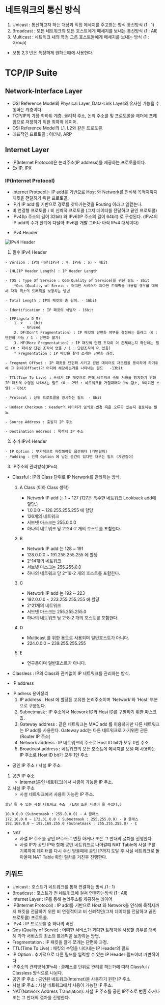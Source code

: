 # 네트워크의 통신 방식
1. Unicast : 통신하고자 하는 대상과 직접 메세지를 주고받는 방식 통신방식 (1 : 1)
2. Broadcast : 모든 네트워크의 모든 호스트에게 메세지를 보내는 통신방식 (1 : All)
3. Multicast : 네트워크 내의 특정 그룹 호스트들에게 메세지를 보내는 방식 (1 : Group) 

- 보통 2,3 번은 특정하게 원하는때에 사용한다.

# TCP/IP Suite

## Network-Interface Layer 
- OSI Reference Model의 Physical Layer, Data-Link Layer와 유사한 기능을 수행하는 계층이다.
- TCP/IP의 가장 최하위 계층. 물리적 주소, 논리 주소를 및 프로토콜을 헤더에 프레임으로 저장하기 위한 최하위 레이어. 
- OSI Reference Model의 L1, L2와 같은 프로토콜.
- 대표적인 프로토콜 : 이더넷, ARP

## Internet Layer 
- IP(Internet Protocol)은 논리주소(IP address)를 제공하는 프로토콜이다.
- Ex IP, IPX

### IP(Internet Protocol)
- Internet Protocol는 IP add를 기반으로 Host 와 Network를 인식해 목적지까지 패킷을 전달하기 위한 프로토콜.
- IP가 IP add 를 기반으로 경로를 찾아가는것을 Routing 이라고 일컫는다.
- 비 연결형 프로토콜 / 비 신뢰적 프로토콜 (그저 데이터를 전달하고 끝인 프로토콜)
- IPv4(Ip 주소의 길이 32bit) 와 IPv6(IP 주소의 길이 64bit) 로 구성된다. (IPv4의 IP add의 수가 한계에 다달아 IPv6를 개발 그러나 아직 IPv4 대세이다) 

* IPv4 Header

![IPv4 Header](https://upload.wikimedia.org/wikipedia/commons/thumb/5/54/Ipv4_header.svg/1280px-Ipv4_header.svg.png)

1. 필수 IPv4 Header
```
- Version : IP의 버전(IPv4 : 4, IPv6 : 6) - 4bit

- IHL(IP Header Length) : IP Header Length

- TOS : Type Of Service : QoS(Quality of Service)를 위한 필드 - 8bit
	*Qos (Quality of Servic : 어떠한 서비스가 과다한 트래픽을 사용할 경우를 대비해 각각 최소의 트래픽을 보장하는 방법 

- Total Length : IP의 패킷의 총 길이. - 16bit

- Identification : IP 패킷의 식별자 - 16bit

- IPFlags(x D M)
	1. x   - 1bit
		- Unused 
	2. DF(Don't Fragmentation) : IP 패킷의 단편화 여부를 결정하는 플래그 (0 : 단편화 가능 / 1 : 단편화 불가)
	3. MF(More Fregmentation) : IP 패킷의 단편 조각이 더 존재하는지 확인하는 필드 (0 : 더이상 단편 조각이 없음 / 1 : 단편조각이 더 있음)
	* Fregmentation : IP 패킷을 잘게 쪼개는 단편화 과정.

- Fregment Offset : IP 패킷을 단편화 시키고 원본 데이터로 재조립을 용이하게 하기위해 그 위치(Offset)가 어디에 해당하는가를 나타내는 필드   -13bit

- TTL(Time To Live) : 쓰레기 IP 패킷으로 인해 네트워크 속도 저하를 방지하기 위해 IP 패킷의 수명을 나타내는 필드 (0 ~ 255 : 네트워크를 거칠때매다 1씩 감소, 0이되면 소멸) - 8bit

- Protocol : 상위 프로토콜을 명시하는 필드  - 8bit

- Hedaer Checksum : Header의 데이터가 임의로 변경 혹은 오류가 있는지 검토하는 필드

- Source Address : 출발지 IP 주소

- Destination Address : 목적지 IP 주소
```

2. 추가 IPv4 Header
```
- IP Option : 부가적으로 지정해야할 옵션헤더 (가변길이)
- Padding : 민약 Option 에 남는 공간이 있다면 채우는 필드 (가변길이)

```

3. IP주소의 관리방식(IPv4)
- Classful : IP의 Class 단위로 IP Nerwork를 관라하는 방식.
	1. A Class (이하 Class 생략)
		* Network IP add 는 1 ~ 127 (127은 특수한 네트워크 Lookback add에 할당.)
		* 1.0.0.0 ~ 126.255.255.255 에 할당
		* 126개의 네트워크
		* 서브넷 마스크는 255.0.0.0
		* 하나의 네트워크 당 2^24-2 개의 호스트를 포함한다.

	2. B
		* Network IP add 는 128 ~ 191 
		* 128.0.0.0 ~ 191.255.255.255 에 할당
		* 2^14개의 네트워크
		* 서브넷 마스크는 255.255.0.0
		* 하나의 네트워크 당 2^16-2 개의 호스트를 포함한다.
	
	3. C
		* Network IP add 는 192 ~ 223 
		* 192.0.0.0 ~ 223.255.255.255 에 할당
		* 2^21개의 네트워크
		* 서브넷 마스크는 255.255.255.0
		* 하나의 네트워크 당 2^8-2 개의 호스트를 포함한다.

	4. D
		* Multicast 를 위한 용도로 사용되며 일반호스트가 아니다.
		* 224.0.0.0 ~ 239.255.255.255

	5. E
		* 연구용이며 일반호스트가 아니다.

- Classless : IP의 Class와 관계없이 IP 네트워크를 관리하는 방식.


* IP address
- IP adress 용어정리
	1. IP address : Host 에 할당된 고유한 논리주소이며 'Network'와 'Host' 부분으로 구분된다.
	2. Subnetmask : IP 주소에서 Network ID와 Host ID를 구별하기 위한 마스크 값.
	3. Gateway address : 같은 네트워크는 MAC add 를 이용하지만 다른 네트워크는 IP add를 사용한다. Gateway add는 다른 네트워크로 가기위한 관문 (Router IP 주소)
	4. Network address : IP 네트워크의 주소로 Host ID bit가 모두 0인 주소.
	5. Broadcast address : 네트워크의 모든 호스트에 메시지를 보낼 때 사용하는 IP 주소로 Host ID bit가 모두 1인 주소

* 공인 IP 주소 / 사설 IP 주소
1. 공인 IP 주소
	- Internet(공인 네트워크)에서 사용이 가능한 IP 주소.
2. 사설 IP 주소
	- 사설 네트워크에서 사용이 가능한 IP 주소.
```
할당 될 수 있는 사설 네트워크 주소  (LAN 또한 사설이 될 수있다.)

10.0.0.0 (Subnetmask : 255.0.0.0) - A 클래스
172.16.0.0 ~ 172.31.0.0 ( Subnetmask : 255.255.0.0) - B 클래스
192.168.0.0 ~ 192.168.255.0 (Subnetmask : 255.255.255.0) - C 
```

- NAT
	* 사설 IP 주소를 공인 IP주소로 변환 하거나 또는 그 반대의 절차를 진행한다.
	* 사설 IP가 공인 IP와 함께 공인 네트워크로 나아갈떄 NAT Table에 사설 IP를 기록하여 데이터를 다시 수신 받을때에 공인 IP까지 도달 후 사설 네트워크로 돌아올때 NAT Table 확인 절차를 거친후 진행한다.   

## 키워드
- Unicast : 호스트가 네트워크를 통해 연결하는 방식.(1 : 1)
- Broadcast : 호스트가 전 네트워크에 걸쳐 연결하는방식 (1 : All)
- Internet Layer : IP를 통해 논리주소를 제공하는 레이어
- IP(Internet Protocol) : IP add를 기반으로 Host 와 Network를 인식해 목적지까지 패킷을 전달하기 위한 비 연결적이고 비 신뢰적인(그저 데이터를 전달하고 끝인 프로토콜) 프로토콜.
- IPv4 : IP 프로토콜 중 하나의 버전.
- Qos (Quality of Servic) : 어떠한 서비스가 과다한 트래픽을 사용할 경우를 대비해 각각 서비스의 최소의 트래픽을 보장하는 방법.
- Fregmentation : IP 패킷을 잘게 쪼개는 단편화 과정.
- TTL(Time To Live) : 패킷의 수명을 나타내는 IP Header의 필드
- IP Option : 추가적으로 다른 필드를 입력할 수 있는 IP Header 필드이먀 가변적이다.
- IP주소의 관리방식(IPv4) : 클래스를 단위로 관리를 하는가에 따라 Classful / Classless 방식으로 나뉜다.
- 공인 IP 주소 : 공인된 네트워크(Internet)을 사용하기 윈한 IP 주소.
- 사설 IP 주소 : 사설 네트워크에서 사용이 가능한 IP 주소.
- NAT(Natwork Address Translation): 사설 IP 주소를 공인 IP주소로 변환 하거나 또는 그 반대의 절차를 진행한다.

